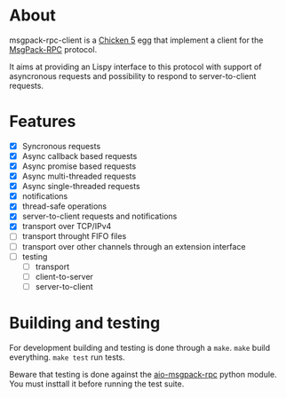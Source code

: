 # About

msgpack-rpc-client is a [Chicken 5](call-cc.org) egg that implement a client for the [MsgPack-RPC](https://github.com/msgpack-rpc/msgpack-rpc) protocol.

It aims at providing an Lispy interface to this protocol with support of asyncronous requests and possibility to respond to server-to-client requests.

# Features

- [x] Syncronous requests
- [x] Async callback based requests
- [x] Async promise based requests
- [x] Async multi-threaded requests
- [x] Async single-threaded requests
- [x] notifications
- [x] thread-safe operations
- [x] server-to-client requests and notifications
- [x] transport over TCP/IPv4
- [ ] transport throught FIFO files
- [ ] transport over other channels through an extension interface
- [ ] testing
    - [ ] transport
    - [ ] client-to-server
    - [ ] server-to-client

# Building and testing

For development building and testing is done through a `make`.
`make` build everything.
`make test` run tests.

Beware that testing is done against the [aio-msgpack-rpc](https://pypi.org/project/aio-msgpack-rpc) python module.
You must insttall it before running the test suite.
